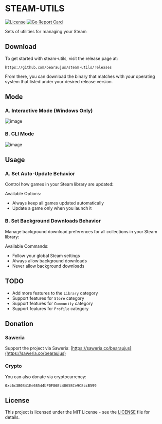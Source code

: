 # STEAM-UTILS

[![License](https://img.shields.io/badge/license-MIT-blue.svg)](https://github.com/bearaujus/steam-utils/blob/master/LICENSE)
[![Go Report Card](https://goreportcard.com/badge/github.com/bearaujus/steam-utils)](https://goreportcard.com/report/github.com/bearaujus/steam-utils)

Sets of utilities for managing your Steam

## Download

To get started with steam-utils, visit the release page at:

```shell
https://github.com/bearaujus/steam-utils/releases
```
From there, you can download the binary that matches with your operating system that listed under your desired release version.

## Mode
### A. Interactive Mode (Windows Only)
![image](https://github.com/user-attachments/assets/0c51ff15-3134-4256-a2b2-42428145862c)

### B. CLI Mode
![image](https://github.com/user-attachments/assets/434808fa-4f77-4efe-895b-120d6533fe29)

## Usage

### A. Set Auto-Update Behavior

Control how games in your Steam library are updated:

Available Options:
- Always keep all games updated automatically
- Update a game only when you launch it

### B. Set Background Downloads Behavior

Manage background download preferences for all collections in your Steam library:

Available Commands:
- Follow your global Steam settings
- Always allow background downloads
- Never allow background downloads

## TODO

- Add more features to the `Library` category
- Support features for `Store` category
- Support features for `Community` category
- Support features for `Profile` category

## Donation

### Saweria

Support the project via Saweria: [https://saweria.co/bearaujus](https://saweria.co/bearaujus)

### Crypto

You can also donate via cryptocurrency:

```text
0xc6c3B0B41Ee6B544bF0F86Ec4065BCe9C8ccB599
```

## License

This project is licensed under the MIT License - see
the [LICENSE](https://github.com/bearaujus/berror/blob/master/LICENSE) file for details.
